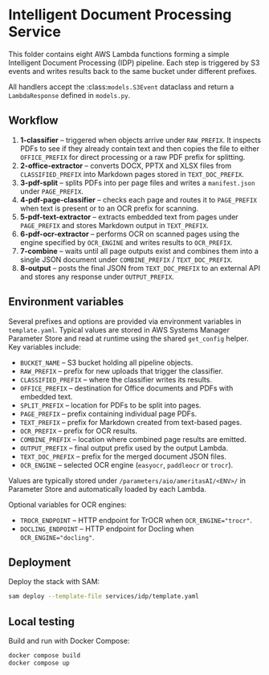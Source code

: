 # Intelligent Document Processing Service

This folder contains eight AWS Lambda functions forming a simple
Intelligent Document Processing (IDP) pipeline. Each step is triggered
by S3 events and writes results back to the same bucket under different
prefixes.

All handlers accept the :class:`models.S3Event` dataclass and return a
``LambdaResponse`` defined in ``models.py``.

## Workflow

1. **1-classifier** – triggered when objects arrive under `RAW_PREFIX`.
   It inspects PDFs to see if they already contain text and then copies
   the file to either `OFFICE_PREFIX` for direct processing or a raw PDF
   prefix for splitting.
2. **2-office-extractor** – converts DOCX, PPTX and XLSX files from
   `CLASSIFIED_PREFIX` into Markdown pages stored in `TEXT_DOC_PREFIX`.
3. **3-pdf-split** – splits PDFs into per page files and writes a
   `manifest.json` under `PAGE_PREFIX`.
4. **4-pdf-page-classifier** – checks each page and routes it to
   `PAGE_PREFIX` when text is present or to an OCR prefix for scanning.
5. **5-pdf-text-extractor** – extracts embedded text from pages under
   `PAGE_PREFIX` and stores Markdown output in `TEXT_PREFIX`.
6. **6-pdf-ocr-extractor** – performs OCR on scanned pages using the
   engine specified by `OCR_ENGINE` and writes results to `OCR_PREFIX`.
7. **7-combine** – waits until all page outputs exist and combines them
   into a single JSON document under `COMBINE_PREFIX` / `TEXT_DOC_PREFIX`.
8. **8-output** – posts the final JSON from `TEXT_DOC_PREFIX` to an
   external API and stores any response under `OUTPUT_PREFIX`.

## Environment variables

Several prefixes and options are provided via environment variables in
`template.yaml`. Typical values are stored in AWS Systems Manager
Parameter Store and read at runtime using the shared `get_config`
helper. Key variables include:

- `BUCKET_NAME` – S3 bucket holding all pipeline objects.
- `RAW_PREFIX` – prefix for new uploads that trigger the classifier.
- `CLASSIFIED_PREFIX` – where the classifier writes its results.
- `OFFICE_PREFIX` – destination for Office documents and PDFs with
  embedded text.
- `SPLIT_PREFIX` – location for PDFs to be split into pages.
- `PAGE_PREFIX` – prefix containing individual page PDFs.
- `TEXT_PREFIX` – prefix for Markdown created from text-based pages.
- `OCR_PREFIX` – prefix for OCR results.
- `COMBINE_PREFIX` – location where combined page results are emitted.
- `OUTPUT_PREFIX` – final output prefix used by the output Lambda.
- `TEXT_DOC_PREFIX` – prefix for the merged document JSON files.
- `OCR_ENGINE` – selected OCR engine (`easyocr`, `paddleocr` or `trocr`).

Values are typically stored under `/parameters/aio/ameritasAI/<ENV>/` in
Parameter Store and automatically loaded by each Lambda.

Optional variables for OCR engines:

- `TROCR_ENDPOINT` – HTTP endpoint for TrOCR when `OCR_ENGINE="trocr"`.
- `DOCLING_ENDPOINT` – HTTP endpoint for Docling when
  `OCR_ENGINE="docling"`.

## Deployment

Deploy the stack with SAM:

```bash
sam deploy --template-file services/idp/template.yaml
```

## Local testing

Build and run with Docker Compose:

```bash
docker compose build
docker compose up
```

